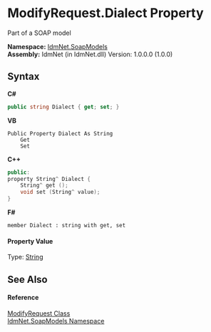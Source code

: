 # ModifyRequest.Dialect Property 
 

Part of a SOAP model

**Namespace:**&nbsp;<a href="N_IdmNet_SoapModels">IdmNet.SoapModels</a><br />**Assembly:**&nbsp;IdmNet (in IdmNet.dll) Version: 1.0.0.0 (1.0.0)

## Syntax

**C#**<br />
``` C#
public string Dialect { get; set; }
```

**VB**<br />
``` VB
Public Property Dialect As String
	Get
	Set
```

**C++**<br />
``` C++
public:
property String^ Dialect {
	String^ get ();
	void set (String^ value);
}
```

**F#**<br />
``` F#
member Dialect : string with get, set

```


#### Property Value
Type: <a href="http://msdn2.microsoft.com/en-us/library/s1wwdcbf" target="_blank">String</a>

## See Also


#### Reference
<a href="T_IdmNet_SoapModels_ModifyRequest">ModifyRequest Class</a><br /><a href="N_IdmNet_SoapModels">IdmNet.SoapModels Namespace</a><br />